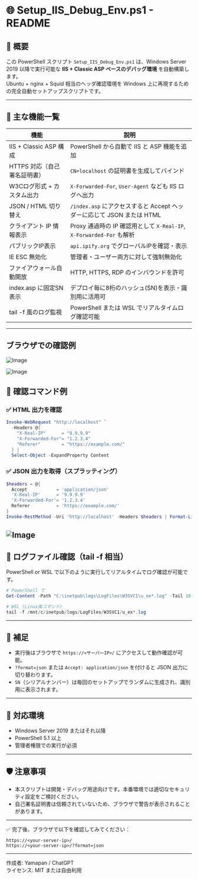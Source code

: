 
# 🌐 Setup_IIS_Debug_Env.ps1 - README

## 📝 概要

この PowerShell スクリプト `Setup_IIS_Debug_Env.ps1` は、Windows Server 2019 以降で実行可能な **IIS + Classic ASP ベースのデバッグ環境** を自動構築します。  
Ubuntu + nginx + Squid 相当のヘッダ確認環境を Windows 上に再現するための完全自動セットアップスクリプトです。

---

## 🚀 主な機能一覧

| 機能                           | 説明 |
|--------------------------------|------|
| IIS + Classic ASP 構成        | PowerShell から自動で IIS と ASP 機能を追加 |
| HTTPS 対応（自己署名証明書） | `CN=localhost` の証明書を生成してバインド |
| W3Cログ形式 + カスタム出力   | `X-Forwarded-For`, `User-Agent` なども IIS ログへ出力 |
| JSON / HTML 切り替え          | `/index.asp` にアクセスすると Accept ヘッダーに応じて JSON または HTML |
| クライアント IP 情報表示     | Proxy 通過時の IP 確認用として `X-Real-IP`, `X-Forwarded-For` も解析 |
| パブリックIP表示             | `api.ipify.org` でグローバルIPを確認・表示 |
| IE ESC 無効化                 | 管理者・ユーザー両方に対して強制無効化 |
| ファイアウォール自動開放     | HTTP, HTTPS, RDP のインバウンドを許可 |
| index.asp に固定SN表示       | デプロイ毎に8桁のハッシュ(SN)を表示・識別用に活用可 |
| tail -f 風のログ監視          | PowerShell または WSL でリアルタイムログ確認可能 |

---

## ブラウザでの確認例
![Image](https://github.com/user-attachments/assets/86d5524b-dfcf-4805-9cb6-3239820e1402)

![Image](https://github.com/user-attachments/assets/54570c92-deaa-4353-b78c-1ee20fb6a9be)

## 🧪 確認コマンド例

### ✅ HTML 出力を確認

```powershell
Invoke-WebRequest "http://localhost" `
  -Headers @{
    "X-Real-IP"      = "9.9.9.9"
    "X-Forwarded-For"= "1.2.3.4"
    "Referer"        = "https://example.com/"
  } |
  Select-Object -ExpandProperty Content
```

### ✅ JSON 出力を取得（スプラッティング）

```powershell
$headers = @{
  Accept           = 'application/json'
  'X-Real-IP'      = '9.9.9.9'
  'X-Forwarded-For'= '1.2.3.4'
  Referer          = 'https://example.com/'
}
Invoke-RestMethod -Uri 'http://localhost' -Headers $headers | Format-List *
```
![Image](https://github.com/user-attachments/assets/d26ed71b-2f8a-4315-bf35-4313ed01efb5)
---

## 📂 ログファイル確認（tail -f 相当）

PowerShell or WSL で以下のように実行してリアルタイムでログ確認が可能です。

```powershell
# PowerShell で
Get-Content -Path "C:\inetpub\logs\LogFiles\W3SVC1\u_ex*.log" -Tail 10 -Wait

# WSL (Linux風コマンド)
tail -f /mnt/c/inetpub/logs/LogFiles/W3SVC1/u_ex*.log
```

---

## 📎 補足

- 実行後はブラウザで `https://<サーバーIP>/` にアクセスして動作確認が可能。
- `?format=json` または `Accept: application/json` を付けると JSON 出力に切り替わります。
- `SN`（シリアルナンバー）は毎回のセットアップでランダムに生成され、識別用に表示されます。

---

## 📘 対応環境

- Windows Server 2019 またはそれ以降
- PowerShell 5.1 以上
- 管理者権限での実行が必須

---

## 🛡️ 注意事項

- 本スクリプトは開発・デバッグ用途向けです。本番環境では適切なセキュリティ設定をご検討ください。
- 自己署名証明書は信頼されていないため、ブラウザで警告が表示されることがあります。

---

✅ 完了後、ブラウザで以下を確認してみてください：

```
https://<your-server-ip>/
https://<your-server-ip>/?format=json
```

---

作成者: Yamapan / ChatGPT  
ライセンス: MIT または自由利用
